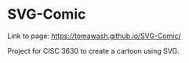 # SVG-Comic

Link to page: https://tomawash.github.io/SVG-Comic/

Project for CISC 3630 to create a cartoon using SVG.
